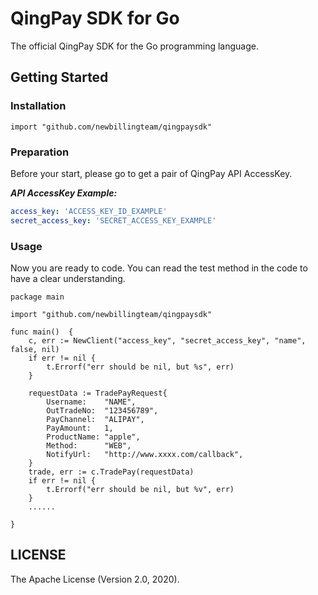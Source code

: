 # QingPay SDK for Go

The official QingPay SDK for the Go programming language.

## Getting Started

### Installation

```
import "github.com/newbillingteam/qingpaysdk"

```

### Preparation

Before your start, please go to get a pair of QingPay API AccessKey.

___API AccessKey Example:___

``` yaml
access_key: 'ACCESS_KEY_ID_EXAMPLE'
secret_access_key: 'SECRET_ACCESS_KEY_EXAMPLE'
```

### Usage

Now you are ready to code. You can read the test method in the code to have a clear understanding.
```
package main

import "github.com/newbillingteam/qingpaysdk"

func main()  {
    c, err := NewClient("access_key", "secret_access_key", "name", false, nil)
    if err != nil {
		t.Errorf("err should be nil, but %s", err)
	}

	requestData := TradePayRequest{
		Username:    "NAME",
		OutTradeNo:  "123456789",
		PayChannel:  "ALIPAY",
		PayAmount:   1,
		ProductName: "apple",
		Method:      "WEB",
		NotifyUrl:   "http://www.xxxx.com/callback",
	}
	trade, err := c.TradePay(requestData)
    if err != nil {
		t.Errorf("err should be nil, but %v", err)
	} 
    ......

}

```

## LICENSE

The Apache License (Version 2.0, 2020).